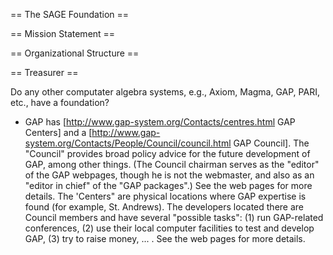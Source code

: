 == The SAGE Foundation ==

== Mission Statement ==

== Organizational Structure ==

== Treasurer ==

Do any other computater algebra systems, e.g., Axiom, Magma, GAP, PARI, etc., 
have a foundation?

 * GAP has [http://www.gap-system.org/Contacts/centres.html GAP Centers] and a [http://www.gap-system.org/Contacts/People/Council/council.html GAP Council]. The "Council" provides broad policy advice for the future development of GAP, among other things. (The Council chairman serves as the "editor" of the GAP webpages, though he is not the webmaster, and also as an "editor in chief" of the "GAP packages".) See the web pages for more details. The 'Centers" are physical locations where GAP expertise is found (for example, St. Andrews). The developers located there are Council members and have several "possible tasks": (1) run GAP-related conferences, (2) use their local computer facilities to test and develop GAP, (3) try to raise money, ... . See the web pages for more details.
